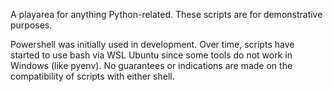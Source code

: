 A playarea for anything Python-related. These scripts are for demonstrative
purposes.

Powershell was initially used in development. Over time, scripts have started to
use bash via WSL Ubuntu since some tools do not work in Windows (like pyenv). No
guarantees or indications are made on the compatibility of scripts with either
shell.